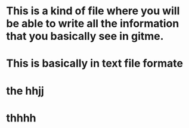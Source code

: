 # This is a kind of file where you will be able to write all the information that you basically see in gitme.
# This is basically in  text file formate
# the hhjj
# thhhh
